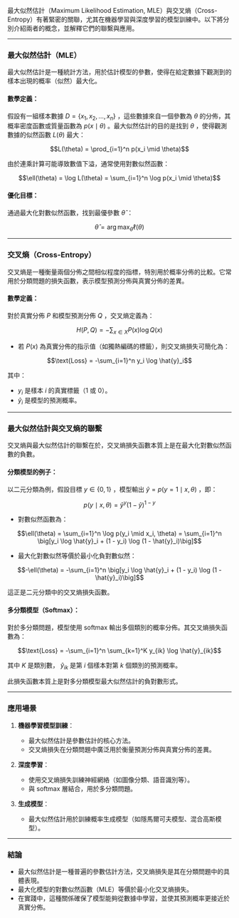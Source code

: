 最大似然估計（Maximum Likelihood Estimation, MLE）與交叉熵（Cross-Entropy）有著緊密的關聯，尤其在機器學習與深度學習的模型訓練中。以下將分別介紹兩者的概念，並解釋它們的聯繫與應用。

---

### **最大似然估計（MLE）**

最大似然估計是一種統計方法，用於估計模型的參數，使得在給定數據下觀測到的樣本出現的概率（似然）最大化。

#### **數學定義**：
假設有一組樣本數據  $`D = \{x_1, x_2, \dots, x_n\}`$ ，這些數據來自一個參數為  $`\theta`$  的分佈，其概率密度函數或質量函數為  $`p(x \mid \theta)`$ 。最大似然估計的目的是找到  $`\theta`$ ，使得觀測數據的似然函數  $`L(\theta)`$  最大：

```math
L(\theta) = \prod_{i=1}^n p(x_i \mid \theta)
```


由於連乘計算可能導致數值下溢，通常使用對數似然函數：

```math
\ell(\theta) = \log L(\theta) = \sum_{i=1}^n \log p(x_i \mid \theta)
```


#### **優化目標**：
通過最大化對數似然函數，找到最優參數  $`\hat{\theta}`$ ：

```math
\hat{\theta} = \arg\max_{\theta} \ell(\theta)
```


---

### **交叉熵（Cross-Entropy）**

交叉熵是一種衡量兩個分佈之間相似程度的指標，特別用於概率分佈的比較。它常用於分類問題的損失函數，表示模型預測分佈與真實分佈的差異。

#### **數學定義**：
對於真實分佈  $`P`$  和模型預測分佈  $`Q`$ ，交叉熵定義為：

```math
H(P, Q) = -\sum_{x \in X} P(x) \log Q(x)
```


- 若  $`P(x)`$  為真實分佈的指示值（如獨熱編碼的標籤），則交叉熵損失可簡化為：
  
```math
\text{Loss} = -\sum_{i=1}^n y_i \log \hat{y}_i
```

  其中：
  -  $`y_i`$  是樣本  $`i`$  的真實標籤（1 或 0）。
  -  $`\hat{y}_i`$  是模型的預測概率。

---

### **最大似然估計與交叉熵的聯繫**

交叉熵與最大似然估計的聯繫在於，交叉熵損失函數本質上是在最大化對數似然函數的負數。

#### **分類模型的例子**：
以二元分類為例，假設目標  $`y \in \{0, 1\}`$ ，模型輸出  $`\hat{y} = p(y=1 \mid x, \theta)`$ ，即：

```math
p(y \mid x, \theta) = \hat{y}^y (1 - \hat{y})^{1-y}
```


- 對數似然函數為：
  
```math
\ell(\theta) = \sum_{i=1}^n \log p(y_i \mid x_i, \theta) = \sum_{i=1}^n \big[y_i \log \hat{y}_i + (1 - y_i) \log (1 - \hat{y}_i)\big]
```


- 最大化對數似然等價於最小化負對數似然：
  
```math
-\ell(\theta) = -\sum_{i=1}^n \big[y_i \log \hat{y}_i + (1 - y_i) \log (1 - \hat{y}_i)\big]
```


這正是二元分類中的交叉熵損失函數。

#### **多分類模型（Softmax）**：
對於多分類問題，模型使用 softmax 輸出多個類別的概率分佈。其交叉熵損失函數為：

```math
\text{Loss} = -\sum_{i=1}^n \sum_{k=1}^K y_{ik} \log \hat{y}_{ik}
```

其中  $`K`$  是類別數， $`\hat{y}_{ik}`$  是第  $`i`$  個樣本對第  $`k`$  個類別的預測概率。

此損失函數本質上是對多分類模型最大似然估計的負對數形式。

---

### **應用場景**

1. **機器學習模型訓練**：
   - 最大似然估計是參數估計的核心方法。
   - 交叉熵損失在分類問題中廣泛用於衡量預測分佈與真實分佈的差異。

2. **深度學習**：
   - 使用交叉熵損失訓練神經網絡（如圖像分類、語音識別等）。
   - 與 softmax 層結合，用於多分類問題。

3. **生成模型**：
   - 最大似然估計用於訓練概率生成模型（如隱馬爾可夫模型、混合高斯模型）。

---

### **結論**

- 最大似然估計是一種普遍的參數估計方法，交叉熵損失是其在分類問題中的具體表現。
- 最大化模型的對數似然函數（MLE）等價於最小化交叉熵損失。
- 在實踐中，這種關係確保了模型能夠從數據中學習，並使其預測概率更接近於真實分佈。